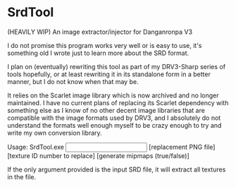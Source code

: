 # SrdTool
(HEAVILY WIP) An image extractor/injector for Danganronpa V3

I do not promise this program works very well or is easy to use, it's something old I wrote just to learn more about the SRD format.

I plan on (eventually) rewriting this tool as part of my DRV3-Sharp series of tools hopefully, or at least rewriting it in its standalone form in a better manner, but I do not know when that may be.

It relies on the Scarlet image library which is now archived and no longer maintained. I have no current plans of replacing its Scarlet dependency with something else as I know of no other decent image libraries that are compatible with the image formats used by DRV3, and I absolutely do not understand the formats well enough myself to be crazy enough to try and write my own conversion library.

Usage: SrdTool.exe <Input SRD file> [replacement PNG file] [texture ID number to replace] [generate mipmaps (true/false)]

If the only argument provided is the input SRD file, it will extract all textures in the file.
